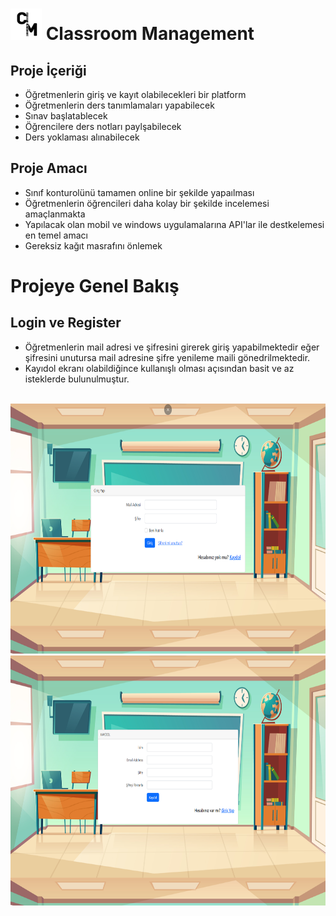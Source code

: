 # <img src="./assets/logo/C.png" height="50px"/>  Classroom Management
## Proje İçeriği
 * Öğretmenlerin giriş ve kayıt olabilecekleri bir platform
 * Öğretmenlerin ders tanımlamaları yapabilecek
 * Sınav başlatablecek 
 * Öğrencilere ders notları paylşabilecek
 * Ders yoklaması alınabilecek

## Proje Amacı 
 * Sınıf konturolünü tamamen online bir şekilde yapaılması
 * Öğretmenlerin öğrencileri daha kolay bir şekilde incelemesi amaçlanmakta
 * Yapılacak olan mobil ve windows uygulamalarına API'lar ile destkelemesi en temel amacı
 * Gereksiz kağıt masrafını önlemek

 # Projeye Genel Bakış

## Login ve Register

* Öğretmenlerin mail adresi ve şifresini girerek giriş yapabilmektedir eğer şifresini unutursa mail adresine şifre yenileme maili gönedrilmektedir.
* Kayıdol ekranı olabildiğince kullanışlı olması açısından basit ve az isteklerde bulunulmuştur.
<br/>   
<img src="./assets/readme/login.png" height="400px"/>
<img src="./assets/readme/register.png" height="400px"/>
